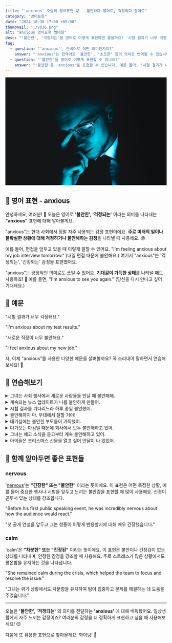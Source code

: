 ```yaml
---
title: "'anxious' 오늘의 영어표현 😰 - 불안하다 영어로, 걱정되다 영어로"
category: "영어표현"
date: "2024-10-30 17:08 +09:00"
thumbnail: "./v036.png"
alt: "anxious 영어표현 썸네일"
desc: "'불안한', '걱정되는'을 영어로 어떻게 표현하면 좋을까요? '시험 결과가 너무 걱정돼요.', '새로운 직장이 너무 불안해요.' 등을 영어로 표현하는 법을 배워봅시다. 다양한 예문을 통해서 연습하고 본인의 표현으로 만들어 보세요."
faq:
  - question: "'anxious'는 한국어로 어떤 의미인가요?"
    answer: "'anxious'는 한국어로 '불안한', '초조한' 등의 의미로 번역될 수 있습니다. 주로 어떤 일이나 상황에 대해 걱정하거나 두려움을 느낄 때 사용됩니다."
  - question: "'불안한'을 영어로 어떻게 표현할 수 있나요?"
    answer: "'불안한'은 'anxious'로 표현할 수 있습니다. 예를 들어, '시험 결과가 나올 때 불안해'는 'I'm anxious about the test results'로 말할 수 있습니다."
---
```


![불안해하고 있는 안경낀 남성](./v036-1.jpg)

## 🌟 영어 표현 - anxious

안녕하세요, 여러분! 👋 오늘은 영어로 **'불안한', '걱정되는'** 이라는 의미를 나타내는 **"anxious"** 표현에 대해 알아볼게요.

"anxious"는 현대 사회에서 정말 자주 사용되는 감정 표현이에요. **주로 미래의 일이나 불확실한 상황에 대해 걱정하거나 불안해하는 감정**을 나타낼 때 사용해요. 😰

예를 들어, 면접을 앞두고 있을 때 이렇게 말할 수 있어요. "I'm feeling anxious about my job interview tomorrow." (내일 면접 때문에 불안해요.) 여기서 "anxious"는 '걱정되는', '긴장되는' 감정을 표현했어요.

"anxious"는 긍정적인 의미로도 쓰일 수 있어요. **기대감이 가득한 상태**를 나타낼 때도 사용하죠! 🤗 예를 들면, "I'm anxious to see you again." (당신을 다시 만나고 싶어 기대돼요.)

<script async src="https://pagead2.googlesyndication.com/pagead/js/adsbygoogle.js?client=ca-pub-1465612013356152"
     crossorigin="anonymous"></script>
<!-- engple-horizontal-ad -->

<ins class="adsbygoogle"
     style="display:block"
     data-ad-client="ca-pub-1465612013356152"
     data-ad-slot="2106896038"
     data-ad-format="auto"
     data-full-width-responsive="true"></ins>

<script>
     (adsbygoogle = window.adsbygoogle || []).push({});
</script>

## 📖 예문

"시험 결과가 너무 걱정돼요."

"I'm anxious about my test results."

"새로운 직장이 너무 불안해요."

"I feel anxious about my new job."

자, 이제 "anxious"를 사용한 다양한 예문을 살펴볼까요? 꼭 소리내어 말하면서 연습해보세요! 🚀

## 💬 연습해보기

<details>
<summary>그녀는 사회 행사에서 새로운 사람들을 만날 때 불안해해.</summary>
<span>She gets anxious when meeting new people at social events.</span>
</details>

<details>
<summary>계속되는 뉴스 업데이트가 나를 불안하게 만들어.</summary>
<span>The constant news updates are making me anxious.</span>
</details>

<details>
<summary>시험 결과를 기다리느라 하루 종일 불안했어.</summary>
<span>I've been anxious all day waiting for the test results.</span>
</details>

<details>
<summary>불안해하지 마. 무대에서 잘할 거야!</summary>
<span>Don't be anxious. You'll do great on stage!</span>
</details>

<details>
<summary>대기실에는 불안한 부모들이 가득했어.</summary>
<span>The waiting room was full of anxious parents.</span>
</details>

<details>
<summary>다가오는 마감일 때문에 회사에서 모두 불안해하고 있어.</summary>
<span>The upcoming deadline is making everyone anxious at work.</span>
</details>

<details>
<summary>그녀는 해고 소식을 듣고부터 계속 불안해하고 있어.</summary>
<span>She's been anxious ever since she heard about the layoffs.</span>
</details>

<details>
<summary>아이들은 크리스마스 선물을 열고 싶어 안달이 나 있었어.</summary>
<span>The kids were anxious to open their Christmas presents.</span>
</details>

## 🤝 함께 알아두면 좋은 표현들

### nervous

'[nervous](/blog/in-english/115.nervous/)'는 **"긴장한" 또는 "불안한"** 이라는 뜻이에요. 이 표현은 어떤 특정한 상황, 예를 들어 중요한 행사나 시험을 앞두고 느끼는 불안감을 표현할 때 많이 사용해요. 신경이 곤두서 있는 상태를 강조합니다.

"Before his first public speaking event, he was incredibly nervous about how the audience would react."

"첫 공개 연설을 앞두고 그는 청중이 어떻게 반응할지에 대해 매우 긴장했습니다."

### calm

'calm'은 **"차분한" 또는 "진정된"** 이라는 뜻이에요. 이 표현은 불안이나 긴장감이 없는 상태를 나타내며, 안정된 감정을 강조할 때 사용해요. 주로 스트레스가 많은 상황에서도 평온함을 유지하는 것을 나타냅니다.

"She remained calm during the crisis, which helped the team to focus and resolve the issue."

"그녀는 위기 상황에서도 차분함을 유지하여 팀이 집중하고 문제를 해결하는 데 도움을 주었습니다."

---

오늘은 **'불안한', '걱정되는'** 의 의미를 전달하는 **'anxious'** 에 대해 배워봤어요. 일상생활에서 자주 느끼는 감정이죠? 여러분의 감정을 더 정확하게 표현하고 싶을 때 사용해보세요! 😊

다음에 또 유용한 표현으로 찾아올게요. 화이팅! 💪
